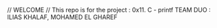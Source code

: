 // WELCOME //
This repo is for the project : 0x11. C - printf
TEAM DUO : ILIAS KHALAF, MOHAMED EL GHAREF
